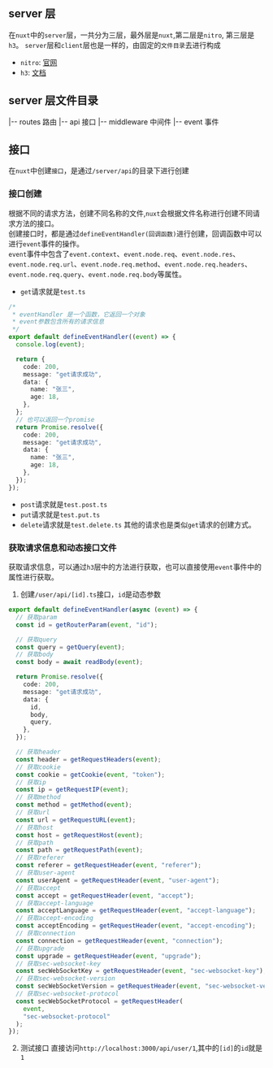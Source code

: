 ## server 层

在`nuxt`中的`server`层，一共分为三层，最外层是`nuxt`,第二层是`nitro`, 第三层是`h3`。
`server`层和`client`层也是一样的，由固定的`文件目录`去进行构成

- `nitro`: [官网](https://nitro.build/)
- `h3`: [文档](https://h3.dev/)

## server 层文件目录

|-- routes 路由
|-- api 接口
|-- middleware 中间件
|-- event 事件

## 接口

在`nuxt`中创建`接口`，是通过`/server/api`的目录下进行创建

### 接口创建

根据不同的请求方法，创建不同名称的文件,`nuxt`会根据文件名称进行创建不同请求方法的接口。<br />
创建接口时，都是通过`defineEventHandler(回调函数)`进行创建，回调函数中可以进行`event`事件的操作。<br />
`event`事件中包含了`event.context`、`event.node.req`、`event.node.res`、`event.node.req.url`、`event.node.req.method`、`event.node.req.headers`、`event.node.req.query`、`event.node.req.body`等属性。<br />

- `get`请求就是`test.ts`

```ts
/*
 * eventHandler 是一个函数，它返回一个对象
 * event参数包含所有的请求信息
 */
export default defineEventHandler((event) => {
  console.log(event);

  return {
    code: 200,
    message: "get请求成功",
    data: {
      name: "张三",
      age: 18,
    },
  };
  // 也可以返回一个promise
  return Promise.resolve({
    code: 200,
    message: "get请求成功",
    data: {
      name: "张三",
      age: 18,
    },
  });
});
```

- `post`请求就是`test.post.ts`
- `put`请求就是`test.put.ts`
- `delete`请求就是`test.delete.ts`
  其他的请求也是类似`get`请求的创建方式。

### 获取请求信息和动态接口文件

获取请求信息，可以通过`h3`层中的方法进行获取，也可以直接使用`event`事件中的属性进行获取。

1. 创建`/user/api/[id].ts`接口，`id`是动态参数

```ts
export default defineEventHandler(async (event) => {
  // 获取param
  const id = getRouterParam(event, "id");

  // 获取query
  const query = getQuery(event);
  // 获取body
  const body = await readBody(event);

  return Promise.resolve({
    code: 200,
    message: "get请求成功",
    data: {
      id,
      body,
      query,
    },
  });

  // 获取header
  const header = getRequestHeaders(event);
  // 获取cookie
  const cookie = getCookie(event, "token");
  // 获取ip
  const ip = getRequestIP(event);
  // 获取method
  const method = getMethod(event);
  // 获取url
  const url = getRequestURL(event);
  // 获取host
  const host = getRequestHost(event);
  // 获取path
  const path = getRequestPath(event);
  // 获取referer
  const referer = getRequestHeader(event, "referer");
  // 获取user-agent
  const userAgent = getRequestHeader(event, "user-agent");
  // 获取accept
  const accept = getRequestHeader(event, "accept");
  // 获取accept-language
  const acceptLanguage = getRequestHeader(event, "accept-language");
  // 获取accept-encoding
  const acceptEncoding = getRequestHeader(event, "accept-encoding");
  // 获取connection
  const connection = getRequestHeader(event, "connection");
  // 获取upgrade
  const upgrade = getRequestHeader(event, "upgrade");
  // 获取sec-websocket-key
  const secWebSocketKey = getRequestHeader(event, "sec-websocket-key");
  // 获取sec-websocket-version
  const secWebSocketVersion = getRequestHeader(event, "sec-websocket-version");
  // 获取sec-websocket-protocol
  const secWebSocketProtocol = getRequestHeader(
    event,
    "sec-websocket-protocol"
  );
});
```

2. 测试接口
   直接访问`http://localhost:3000/api/user/1`,其中的`[id]`的`id`就是`1`
